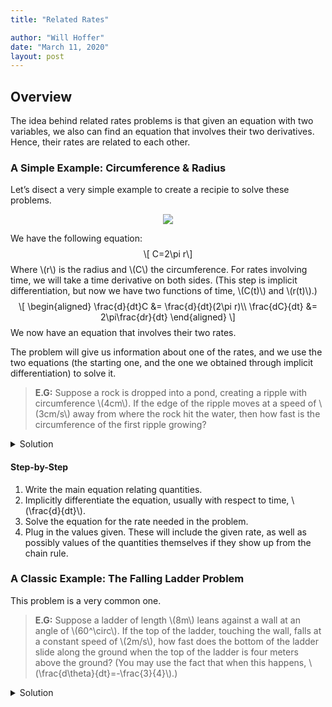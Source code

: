 ```yaml
---
title: "Related Rates"

author: "Will Hoffer"
date: "March 11, 2020"
layout: post
---
```


<script src="{{ site.url }}{{ site.baseurl }}/knitr_files/2020-03-11-Related-Rates_files/header-attrs-2.1/header-attrs.js"></script>

<section class="main-content">
<div id="overview" class="section level2">
<h2>Overview</h2>
<p>The idea behind related rates problems is that given an equation with two variables, we also can find an equation that involves their two derivatives. Hence, their rates are related to each other.</p>
<div id="a-simple-example-circumference-radius" class="section level3">
<h3>A Simple Example: Circumference &amp; Radius</h3>
<p>Let’s disect a very simple example to create a recipie to solve these problems.</p>
<center>
<img src="{{ site.url }}{{ site.baseurl }}/knitr_files/2020-03-11-Related-Rates_files/figure-html/unnamed-chunk-1-1.png" /><!-- -->
</center>
<p>We have the following equation: <span class="math display">\[ C=2\pi r\]</span> Where <span class="math inline">\(r\)</span> is the radius and <span class="math inline">\(C\)</span> the circumference. For rates involving time, we will take a time derivative on both sides. (This step is implicit differentiation, but now we have two functions of time, <span class="math inline">\(C(t)\)</span> and <span class="math inline">\(r(t)\)</span>.) <span class="math display">\[
\begin{aligned}
\frac{d}{dt}C &amp;= \frac{d}{dt}(2\pi r)\\
\frac{dC}{dt} &amp;= 2\pi\frac{dr}{dt}
\end{aligned}
\]</span> We now have an equation that involves their two rates.</p>
<p>The problem will give us information about one of the rates, and we use the two equations (the starting one, and the one we obtained through implicit differentiation) to solve it.</p>
<blockquote>
<p><strong>E.G:</strong> Suppose a rock is dropped into a pond, creating a ripple with circumference <span class="math inline">\(4cm\)</span>. If the edge of the ripple moves at a speed of <span class="math inline">\(3cm/s\)</span> away from where the rock hit the water, then how fast is the circumference of the first ripple growing?</p>
</blockquote>
<details>
<summary> Solution</summary> We are asked to find the rate of growth of the circumference– i.e. <span class="math inline">\(\frac{dC}{dt}\)</span>. We are given two quantities: <span class="math inline">\(C_0=4cm\)</span> and <span class="math inline">\(\frac{dr}{dt}=3cm/s\)</span>. As we saw above: <span class="math display">\[
\frac{dC}{dt}=2\pi\frac{dr}{dt}
\]</span> In this case, we don’t actually need the value of <span class="math inline">\(C_0\)</span>. Instead, we need only plug in <span class="math inline">\(3cm/s\)</span> to the equation and find that <span class="math inline">\(\frac{dC}{dt}=6\pi\, cm/s\approx 18.85\,cm/s\)</span>.
</details>
<div id="step-by-step" class="section level4">
<h4>Step-by-Step</h4>
<ol style="list-style-type: decimal">
<li>Write the main equation relating quantities.</li>
<li>Implicitly differentiate the equation, usually with respect to time, <span class="math inline">\(\frac{d}{dt}\)</span>.</li>
<li>Solve the equation for the rate needed in the problem.</li>
<li>Plug in the values given. These will include the given rate, as well as possibly values of the quantities themselves if they show up from the chain rule.</li>
</ol>
</div>
</div>
<div id="a-classic-example-the-falling-ladder-problem" class="section level3">
<h3>A Classic Example: The Falling Ladder Problem</h3>
<p>This problem is a very common one.</p>
<blockquote>
<p><strong>E.G:</strong> Suppose a ladder of length <span class="math inline">\(8m\)</span> leans against a wall at an angle of <span class="math inline">\(60^\circ\)</span>. If the top of the ladder, touching the wall, falls at a constant speed of <span class="math inline">\(2m/s\)</span>, how fast does the bottom of the ladder slide along the ground when the top of the ladder is four meters above the ground? (You may use the fact that when this happens, <span class="math inline">\(\frac{d\theta}{dt}=-\frac{3}{4}\)</span>.)</p>
</blockquote>
<details>
<summary>Solution</summary> I have a scanned copy of a written solution which includes pictures. You may view or download the file <a href="https://willhoffer.com/uploads/media/default/related_rates_ladder_problem.pdf">here</a>.
</details>
</div>
</div>
</section>
